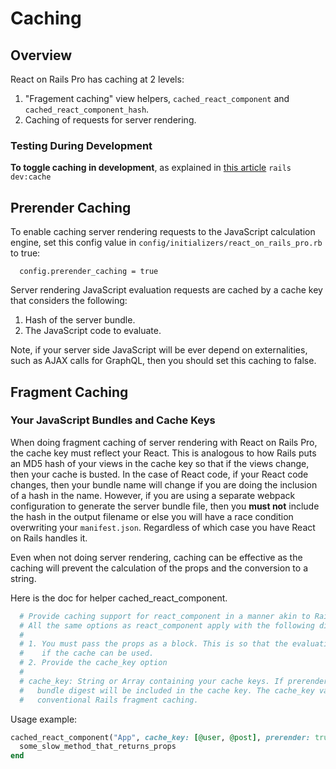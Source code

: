 # Caching

## Overview
React on Rails Pro has caching at 2 levels:

1. "Fragement caching" view helpers, `cached_react_component` and `cached_react_component_hash`.  
2. Caching of requests for server rendering. 

### Testing During Development
**To toggle caching in development**, as explained in [this article](http://guides.rubyonrails.org/caching_with_rails.html#caching-in-development)
`rails dev:cache`

## Prerender Caching

To enable caching server rendering requests to the JavaScript calculation engine, set this config
value in `config/initializers/react_on_rails_pro.rb` to true:

```rub
  config.prerender_caching = true
```

Server rendering JavaScript evaluation requests are cached by a cache key that considers the following:

1. Hash of the server bundle.
2. The JavaScript code to evaluate.

Note, if your server side JavaScript will be ever depend on externalities, such as AJAX calls for
GraphQL, then you should set this caching to false.

## Fragment Caching

### Your JavaScript Bundles and Cache Keys 
When doing fragment caching of server rendering with React on Rails Pro, the cache key must reflect
your React. This is analogous to how Rails puts an MD5 hash of your views in
the cache key so that if the views change, then your cache is busted. In the case
of React code, if your React code changes, then your bundle name will
change if you are doing the inclusion of a hash in the name. However, if you are
using a separate webpack configuration to generate the server bundle file,
then you **must not** include the hash in the output filename or else you will
have a race condition overwriting your `manifest.json`. Regardless of which
case you have React on Rails handles it.

Even when not doing server rendering, caching can be effective as the caching will prevent the
calculation of the props and the conversion to a string.

Here is the doc for helper cached_react_component.

```ruby
  # Provide caching support for react_component in a manner akin to Rails fragment caching.
  # All the same options as react_component apply with the following difference:
  #
  # 1. You must pass the props as a block. This is so that the evaluation of the props is not done
  #    if the cache can be used.
  # 2. Provide the cache_key option
  #
  # cache_key: String or Array containing your cache keys. If prerender is set to true, the server
  #   bundle digest will be included in the cache key. The cache_key value is the same as used for
  #   conventional Rails fragment caching.

```

Usage example:


```ruby
cached_react_component("App", cache_key: [@user, @post], prerender: true) do
  some_slow_method_that_returns_props
end
```
